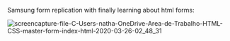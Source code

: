 Samsung form replication with finally learning about html forms:

![screencapture-file-C-Users-natha-OneDrive-Area-de-Trabalho-HTML-CSS-master-form-index-html-2020-03-26-02_48_31](https://user-images.githubusercontent.com/31596001/77614697-54ba2f00-6f0c-11ea-8b4c-d47345753c79.png)
